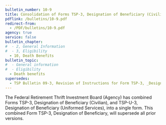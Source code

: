 ```yaml
---
bulletin_number: 10-9
title: Consolidation of Forms TSP-3, Designation of Beneficiary (Civilian), and TSP-U-3, Designation of Beneficiary (Uniformed Services)
pdflink: /bulletins/10-9.pdf
redirect-from:
  - /PDF/bulletins/10-9.pdf
agency: true
service: false
bulletin_chapter:
#  - 2, General Information
#  - 3, Eligibility
  - 10, Death Benefits
bulletin_topic:
#  - General information
#  - Eligibility
  - Death benefits
supersedes:
  - TSP Bulletin 09-3, Revision of Instructions for Form TSP-3, _Designation of Beneficiary_
---
```


The Federal Retirement Thrift Investment Board (Agency) has combined Forms TSP-3, Designation of Beneficiary (Civilian), and TSP-U-3, Designation of Beneficiary (Uniformed Services), into a single form. This combined Form TSP-3, Designation of Beneficiary, will supersede all prior versions.
